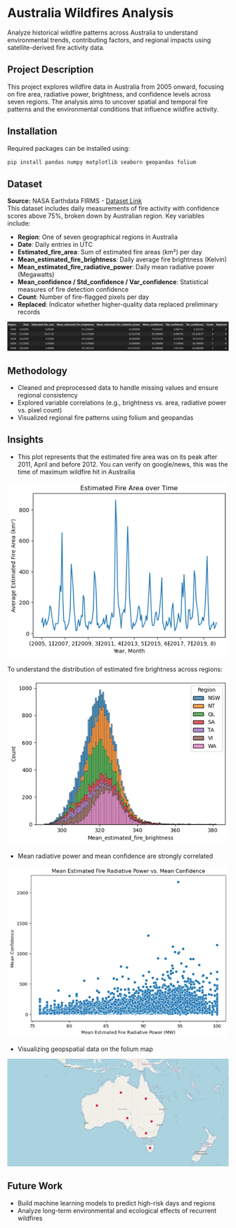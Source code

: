 # Australia Wildfires Analysis
Analyze historical wildfire patterns across Australia to understand environmental trends, contributing factors, and regional impacts using satellite-derived fire activity data.

## Project Description
This project explores wildfire data in Australia from 2005 onward, focusing on fire area, radiative power, brightness, and confidence levels across seven regions. The analysis aims to uncover spatial and temporal fire patterns and the environmental conditions that influence wildfire activity.

## Installation
Required packages can be installed using:

```bash
pip install pandas numpy matplotlib seaborn geopandas folium
```

## Dataset
**Source:** NASA Earthdata FIRMS - [Dataset Link](https://earthdata.nasa.gov/earth-observation-data/near-real-time/firms/c6-mcd14dl)  
This dataset includes daily measurements of fire activity with confidence scores above 75%, broken down by Australian region. Key variables include:

- **Region**: One of seven geographical regions in Australia  
- **Date**: Daily entries in UTC  
- **Estimated_fire_area**: Sum of estimated fire areas (km²) per day  
- **Mean_estimated_fire_brightness**: Daily average fire brightness (Kelvin)  
- **Mean_estimated_fire_radiative_power**: Daily mean radiative power (Megawatts)  
- **Mean_confidence / Std_confidence / Var_confidence**: Statistical measures of fire detection confidence  
- **Count**: Number of fire-flagged pixels per day  
- **Replaced**: Indicator whether higher-quality data replaced preliminary records

![Alt text](images/1-dataframehead.png)


## Methodology
- Cleaned and preprocessed data to handle missing values and ensure regional consistency  
- Explored variable correlations (e.g., brightness vs. area, radiative power vs. pixel count)  
- Visualized regional fire patterns using folium and geopandas  

## Insights
- This plot represents that the estimated fire area was on its peak after 2011, April and before 2012. You can verify on google/news, this was the time of maximum wildfire hit in Austrailia

![Alt text](images/5-estimated-fire-over-time-by-month-and-year.png)

To understand the distribution of estimated fire brightness across regions: 

![Alt text](images/11-stacked-distribution-of-estimated-fire-brightess-across-regions.png)

  
- Mean radiative power and mean confidence are strongly correlated

![Alt text](images/12-correlation-between-mean-estimated-fire-radiative-power-and-mean-confidence.png)

- Visualizing geopspatial data on the folium map

![Alt text](images/14-regions-marked-in-folium.png)



## Future Work
- Build machine learning models to predict high-risk days and regions  
- Analyze long-term environmental and ecological effects of recurrent wildfires  

